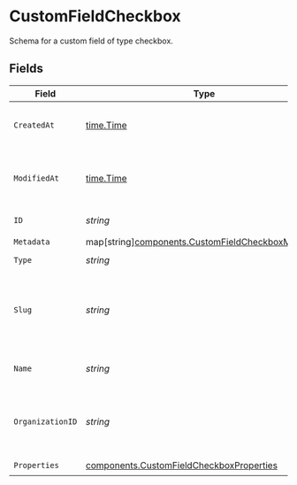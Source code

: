 # CustomFieldCheckbox

Schema for a custom field of type checkbox.


## Fields

| Field                                                                                                       | Type                                                                                                        | Required                                                                                                    | Description                                                                                                 |
| ----------------------------------------------------------------------------------------------------------- | ----------------------------------------------------------------------------------------------------------- | ----------------------------------------------------------------------------------------------------------- | ----------------------------------------------------------------------------------------------------------- |
| `CreatedAt`                                                                                                 | [time.Time](https://pkg.go.dev/time#Time)                                                                   | :heavy_check_mark:                                                                                          | Creation timestamp of the object.                                                                           |
| `ModifiedAt`                                                                                                | [time.Time](https://pkg.go.dev/time#Time)                                                                   | :heavy_check_mark:                                                                                          | Last modification timestamp of the object.                                                                  |
| `ID`                                                                                                        | *string*                                                                                                    | :heavy_check_mark:                                                                                          | The ID of the object.                                                                                       |
| `Metadata`                                                                                                  | map[string][components.CustomFieldCheckboxMetadata](../../models/components/customfieldcheckboxmetadata.md) | :heavy_check_mark:                                                                                          | N/A                                                                                                         |
| `Type`                                                                                                      | *string*                                                                                                    | :heavy_check_mark:                                                                                          | N/A                                                                                                         |
| `Slug`                                                                                                      | *string*                                                                                                    | :heavy_check_mark:                                                                                          | Identifier of the custom field. It'll be used as key when storing the value.                                |
| `Name`                                                                                                      | *string*                                                                                                    | :heavy_check_mark:                                                                                          | Name of the custom field.                                                                                   |
| `OrganizationID`                                                                                            | *string*                                                                                                    | :heavy_check_mark:                                                                                          | The ID of the organization owning the custom field.                                                         |
| `Properties`                                                                                                | [components.CustomFieldCheckboxProperties](../../models/components/customfieldcheckboxproperties.md)        | :heavy_check_mark:                                                                                          | N/A                                                                                                         |
